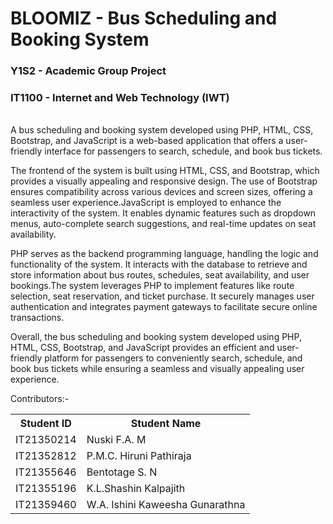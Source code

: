 # BLOOMIZ - Bus Scheduling and Booking System
<h3> Y1S2 - Academic Group Project </h3> 
<h3> IT1100 - Internet and Web Technology (IWT) </h3>

<br/>
A bus scheduling and booking system developed using PHP, HTML, CSS, Bootstrap, and JavaScript is a web-based application that offers a user-friendly interface for passengers to search, schedule, and book bus tickets.

The frontend of the system is built using HTML, CSS, and Bootstrap, which provides a visually appealing and responsive design. The use of Bootstrap ensures compatibility across various devices and screen sizes, offering a seamless user experience.JavaScript is employed to enhance the interactivity of the system. It enables dynamic features such as dropdown menus, auto-complete search suggestions, and real-time updates on seat availability.

PHP serves as the backend programming language, handling the logic and functionality of the system. It interacts with the database to retrieve and store information about bus routes, schedules, seat availability, and user bookings.The system leverages PHP to implement features like route selection, seat reservation, and ticket purchase. It securely manages user authentication and integrates payment gateways to facilitate secure online transactions.

Overall, the bus scheduling and booking system developed using PHP, HTML, CSS, Bootstrap, and JavaScript provides an efficient and user-friendly platform for passengers to conveniently search, schedule, and book bus tickets while ensuring a seamless and visually appealing user experience.

Contributors:-
<table>
  <tr>
    <th> Student ID </th>
    <th> Student Name </th>
  </tr>
  <tr>
    <td> IT21350214 </td>
    <td> Nuski F.A. M </td>
  </tr>
  <tr>
    <td> IT21352812 </td>
    <td> P.M.C. Hiruni Pathiraja </td>
  </tr>
  <tr>
    <td> IT21355646 </td>
    <td> Bentotage S. N</td>
  </tr>
  <tr>
    <td>  IT21355196  </td>
    <td> K.L.Shashin Kalpajith </td>
  </tr>
  <tr>
    <td> IT21359460</td>
    <td>W.A. Ishini Kaweesha Gunarathna</td>
  </tr>
</table>
